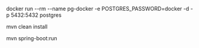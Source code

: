 docker run --rm   --name pg-docker -e POSTGRES_PASSWORD=docker -d -p 5432:5432 postgres

mvn clean install

mvn spring-boot:run